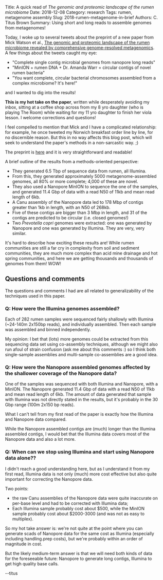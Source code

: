 Title: A quick read of _The genomic and proteomic landscape of the rumen microbiome_
Date: 2018-12-08
Category: research
Tags: rumen, metagenome assembly
Slug: 2018-rumen-metagenome-in-brief
Authors: C. Titus Brown
Summary: Using short and long reads to assemble genomes from metagenomes!

Today, I woke up to several tweets about the preprint of a new paper from Mick
Watson et al.,
[The genomic and proteomic landscape of the rumen microbiome revealed by comprehensive genome-resolved metagenomics](https://twitter.com/BioMickWatson/status/1071443060914032640). A few things about the tweets caught my eye:

* "Complete single contig microbial genomes from nanopore long reads"
* "MinION + rumen DNA + Dr. Amanda Warr = circular contigs of novel rumen bacteria"
* "You want complete, circular bacterial chromosomes assembled from a complex microbiome? It's here!"

and I wanted to dig into the results!

**This is my hot take on the paper**, written while desperately
avoiding my inbox, sitting at a coffee shop across from my 8 yro
daughter (who is playing The Room) while waiting for my 11 yro
daughter to finish her viola lesson.  I welcome corrections and
questions!

I feel compelled to mention that Mick and I have a complicated
relationship: for example, he once tweeted my Norwich breakfast order
line by line, for no discernible reason. But this in no way affects
this blog post, which will seek to understand the paper's methods in a
non-sarcastic way. ;)

The preprint is
[here](https://www.biorxiv.org/content/early/2018/12/08/489443) and it
is very straightforward and readable!

A brief outline of the results from a methods-oriented perspective:

* They generated 6.5 Tbp of sequence data from rumen, all Illumina.
* From this, they generated approximately 5000 metagenome-assembled genomes, all 80% or more complete; 4,000 of these are novel.
* They also used a Nanopore MinION to sequence the one of the samples, and generated 11.4 Gbp of data with a read N50 of 11kb and mean read length of 6kb.
* A Canu assembly of the Nanopore data led to 178 Mbp of contigs greater than 1kb in length, with an N50 of 268kb.
* Five of these contigs are bigger than 3 Mbp in length, and 31 of the contigs are predicted to be circular (i.e. closed genomes!)
* Two *Prevotella copri* genomes were extracted: one was generated by Nanopore and one was generated by Illumina. They are very, very similar.

It's hard to describe how exciting these results are! While rumen
communities are still a far cry in complexity from soil and sediment
communities, they are much more complex than acid mine drainage and
hot spring communities, and here we are getting thousands and
thousands of genomes from them! WOW!

## Questions and comments

The questions and comments I had are all related to generalizability
of the techniques used in this paper.

### Q: How were the Illumina genomes assembled?

Each of 282 rumen samples were sequenced fairly shallowly with
Illumina (~24-140m 2x150bp reads), and individually assembled. Then
each sample was assembled and binned independently.

My opinion: I bet that (lots) more genomes could be extracted from
this sequencing data set using co-assembly techniques, although we
might also run afoul of strain confusion (ask me about this comments
:) so I think both single-sample assemblies and multi-sample
co-assemblies are a good idea.

### Q: How were the Nanopore assembled genomes affected by the shallower coverage of the Nanopore data?

One of the samples was sequenced with both Illumina and Nanopore, with
a MinION.  The Nanopore generated 11.4 Gbp of data with a read N50 of
11kb and mean read length of 6kb. The amount of data generated that
sample with Illumina was not directly stated in the results, but 
it's probably in the 30 Gbp range (100m 2x150 bp reads).

What I can't tell from my first read of the paper is exactly how the
Illumina and Nanopore data compared.

While the Nanopore assembled contigs are (much) longer than the
Illumina assembled contigs, I would bet that the Illumina data covers
most of the Nanopore data and also a lot more.

### Q: When can we stop using Illumina and start using Nanopore data alone??

I didn't reach a good understanding here, but as I understand it from
my first read, Illumina data is not only (much) more cost effective
but also quite important for correcting the Nanopore data.  

Two points:

* the raw Canu assemblies of the Nanopore data were quite inaccurate on per-base level and had to be corrected with Illumina data;
* Each Illumina sample probably cost about $500, while the MinION
  sample probably cost about $2000-3000 (and was not as easy to
  multiplex).

So my hot take answer is: we're not quite at the point where you can
generate scads of Nanopore data for the same cost as Illumina (especially
including handling.prep costs), but we're probably within an order of
magnitude in cost.

But the likely medium-term answer is that we will need both kinds of data
for the foreseeable future: Nanopore to generate long contigs, Illumina to
get high quality base calls.

--titus
